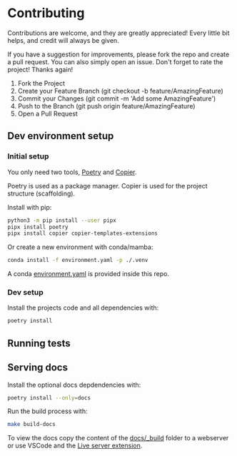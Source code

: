 # Contributing

Contributions are welcome, and they are greatly appreciated!
Every little bit helps, and credit will always be given.

If you have a suggestion for improvements, please fork the repo and create a pull request. You can also simply open an issue. Don't forget to rate the project! Thanks again!

1. Fork the Project
1. Create your Feature Branch (git checkout -b feature/AmazingFeature)
1. Commit your Changes (git commit -m 'Add some AmazingFeature')
1. Push to the Branch (git push origin feature/AmazingFeature)
1. Open a Pull Request

## Dev environment setup

### Initial setup
You only need two tools, [Poetry](https://github.com/python-poetry/poetry)
and [Copier](https://github.com/copier-org/copier).

Poetry is used as a package manager. Copier is used for the project structure (scaffolding).

Install with pip:
```bash
python3 -m pip install --user pipx
pipx install poetry
pipx install copier copier-templates-extensions
```

Or create a new environment with conda/mamba:

```bash
conda install -f environment.yaml -p ./.venv
```

A conda [environment.yaml](./environment.yaml) is provided inside this repo.

### Dev setup

Install the projects code and all dependencies with:

```bash
poetry install
```

## Running tests

## Serving docs


Install the optional docs depdendencies with:

```bash
poetry install --only=docs
```

Run the build process with:

```bash
make build-docs
```

To view the docs copy the content of the [docs/_build](./docs/_build) folder to a webserver or use VSCode and the [Live server extension](https://marketplace.visualstudio.com/items?itemName=ms-vscode.live-server).
